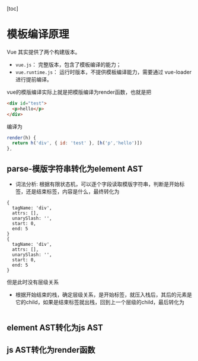 [toc]

# 模板编译原理

Vue 其实提供了两个构建版本。

- `vue.js`： 完整版本，包含了模板编译的能力；
- `vue.runtime.js`： 运行时版本，不提供模板编译能力，需要通过 vue-loader 进行提前编译。

vue的模版编译实际上就是把模版编译为render函数，也就是把

```HTML
<div id="test">
  <p>hello</p>
</div>
```

编译为

```js
render(h) {
  return h('div', { id: 'test' }, [h('p','hello')])
},
```

## parse-模版字符串转化为element AST

+ 词法分析: 根据有限状态机，可以逐个字段读取模版字符串，判断是开始标签，还是结束标签，内容是什么，最终转化为

```
{
  tagName: 'div',
  attrs: [],
  unarySlash: '',
  start: 0,
  end: 5
}
{
  tagName: 'div',
  attrs: [],
  unarySlash: '',
  start: 0,
  end: 5
}
```

但是此时没有层级关系

+ 根据开始结束的栈，确定层级关系，是开始标签，就压入栈后，其后的元素是它的child，如果是结束标签就出栈，回到上一个层级的child，最后转化为

  ```
  
  ```

## element AST转化为js AST



## js AST转化为render函数


